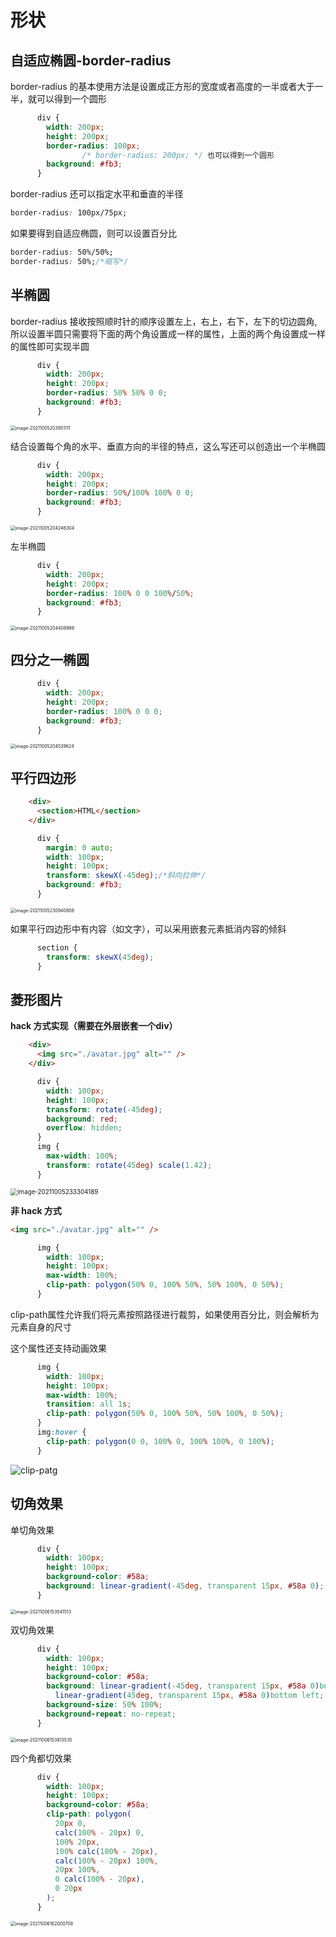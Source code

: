 # 形状

## 自适应椭圆-border-radius

border-radius 的基本使用方法是设置成正方形的宽度或者高度的一半或者大于一半，就可以得到一个圆形

```css
      div {
        width: 200px;
        height: 200px;
        border-radius: 100px;
				/* border-radius: 200px; */ 也可以得到一个圆形
        background: #fb3;
      }
```

border-radius 还可以指定水平和垂直的半径

```css
border-radius: 100px/75px;
```

如果要得到自适应椭圆，则可以设置百分比

```css
border-radius: 50%/50%;
border-radius: 50%;/*缩写*/
```

## 半椭圆

border-radius 接收按照顺时针的顺序设置左上，右上，右下，左下的切边圆角,所以设置半圆只需要将下面的两个角设置成一样的属性，上面的两个角设置成一样的属性即可实现半圆

```css
      div {
        width: 200px;
        height: 200px;
        border-radius: 50% 50% 0 0;
        background: #fb3;
      }
```

<img src="assets/image-20211005203951111.png" alt="image-20211005203951111" style="zoom:50%;" />

结合设置每个角的水平、垂直方向的半径的特点，这么写还可以创造出一个半椭圆

```css
      div {
        width: 200px;
        height: 200px;
        border-radius: 50%/100% 100% 0 0;
        background: #fb3;
      }
```

<img src="assets/image-20211005204246304.png" alt="image-20211005204246304" style="zoom:50%;" />

左半椭圆

```css
      div {
        width: 200px;
        height: 200px;
        border-radius: 100% 0 0 100%/50%;
        background: #fb3;
      }
```

<img src="assets/image-20211005204408986.png" alt="image-20211005204408986" style="zoom:50%;" />

## 四分之一椭圆

```css
      div {
        width: 200px;
        height: 200px;
        border-radius: 100% 0 0 0;
        background: #fb3;
      }
```

<img src="assets/image-20211005204539624.png" alt="image-20211005204539624" style="zoom:50%;" />

## 平行四边形

```html
    <div>
      <section>HTML</section>
    </div>
```

```css
      div {
        margin: 0 auto;
        width: 100px;
        height: 100px;
        transform: skewX(-45deg);/*斜向拉伸*/
        background: #fb3;
      }
```

<img src="assets/image-20211005230940808.png" alt="image-20211005230940808" style="zoom:50%;" />

如果平行四边形中有内容（如文字），可以采用嵌套元素抵消内容的倾斜

```css
      section {
        transform: skewX(45deg);
      }
```

## 菱形图片

**hack 方式实现（需要在外层嵌套一个div）**

```html
    <div>
      <img src="./avatar.jpg" alt="" />
    </div>
```

```css
      div {
        width: 100px;
        height: 100px;
        transform: rotate(-45deg);
        background: red;
        overflow: hidden;
      }
      img {
        max-width: 100%;
        transform: rotate(45deg) scale(1.42);
      }
```

<img src="assets/image-20211005233304189.png" alt="image-20211005233304189" style="zoom:70%;" />

**非 hack 方式**

```html
<img src="./avatar.jpg" alt="" />
```

```css
      img {
        width: 100px;
        height: 100px;
        max-width: 100%;
        clip-path: polygon(50% 0, 100% 50%, 50% 100%, 0 50%);
      }
```

clip-path属性允许我们将元素按照路径进行裁剪，如果使用百分比，则会解析为元素自身的尺寸

这个属性还支持动画效果

```css
      img {
        width: 100px;
        height: 100px;
        max-width: 100%;
        transition: all 1s;
        clip-path: polygon(50% 0, 100% 50%, 50% 100%, 0 50%);
      }
      img:hover {
        clip-path: polygon(0 0, 100% 0, 100% 100%, 0 100%);
      }
```

![clip-patg](assets/clip-patg.gif)

## 切角效果

单切角效果

```css
      div {
        width: 100px;
        height: 100px;
        background-color: #58a;
        background: linear-gradient(-45deg, transparent 15px, #58a 0);
      }
```

<img src="assets/image-20211006153541513.png" alt="image-20211006153541513" style="zoom:50%;" />

双切角效果

```css
      div {
        width: 100px;
        height: 100px;
        background-color: #58a;
        background: linear-gradient(-45deg, transparent 15px, #58a 0)bottom right,
          linear-gradient(45deg, transparent 15px, #58a 0)bottom left;
        background-size: 50% 100%;
        background-repeat: no-repeat;
      }
```

<img src="assets/image-20211006153913535.png" alt="image-20211006153913535" style="zoom:50%;" />

四个角都切效果

```css
      div {
        width: 100px;
        height: 100px;
        background-color: #58a;
        clip-path: polygon(
          20px 0,
          calc(100% - 20px) 0,
          100% 20px,
          100% calc(100% - 20px),
          calc(100% - 20px) 100%,
          20px 100%,
          0 calc(100% - 20px),
          0 20px
        );
      }
```

<img src="assets/image-20211006162000708.png" alt="image-20211006162000708" style="zoom:50%;" />


